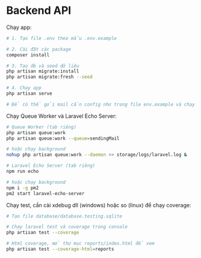 # Backend API

Chạy app:

```bash
# 1. Tạo file .env theo mẫu .env.example

# 2. Cài đặt các package
composer install

# 3. Tạo db và seed dữ liệu
php artisan migrate:install
php artisan migrate:fresh --seed

# 4. Chạy app
php artisan serve

# Để có thể gửi mail cần config như trong file env.example và chạy lệnh php artisan queue:work --queue=sendingMail
```

Chạy Queue Worker và Laravel Echo Server:

```bash
# Queue Worker (tab riêng)
php artisan queue:work
php artisan queue:work --queue=sendingMail

# hoặc chạy background
nohup php artisan queue:work --daemon >> storage/logs/laravel.log &

# Laravel Echo Server (tab riêng)
npm run echo

# hoặc chạy background
npm i -g pm2
pm2 start laravel-echo-server
```

Chạy test, cần cài xdebug dll (windows) hoặc so (linux) để chạy coverage:

```bash
# Tạo file database/database.testing.sqlite

# Chạy laravel test và coverage trong console
php artisan test --coverage

# Html coverage, mở thư mục reports/index.html để xem
php artisan test --coverage-html=reports
```
